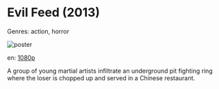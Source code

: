# Evil Feed (2013)

Genres: action, horror

![poster](http://image.tmdb.org/t/p/w500/1jeda0yRvuEaMtOT7ZNX9M8xoPv.jpg)

en:
  [1080p](magnet:?xt=urn:btih:D4D933742FD14F16B13E4B641289D07B47334B23&tr=udp://glotorrents.pw:6969/announce&tr=udp://tracker.opentrackr.org:1337/announce&tr=udp://torrent.gresille.org:80/announce&tr=udp://tracker.openbittorrent.com:80&tr=udp://tracker.coppersurfer.tk:6969&tr=udp://tracker.leechers-paradise.org:6969&tr=udp://p4p.arenabg.ch:1337&tr=udp://tracker.internetwarriors.net:1337)
  


A group of young martial artists infiltrate an underground pit fighting ring where the loser is chopped up and served in a Chinese restaurant.